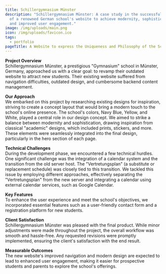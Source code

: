 ```yaml
---
title: Schillergymnasium Münster
description: "Schillergymnasium Münster: A case study in the successful redesign
  of a renowned German school's website to achieve modernity, sophistication,
  and improved user engagement."
image: /img/uploads/main.png
icon: /img/uploads/favicon.ico
tags:
  - portfolio
pageTitle: A Website to express the Uniqueness and Philosophy of the Schillergymnasium
---
```

**Project Overview** \
Schillergymnasium Münster, a prestigious "Gymnasium" school in Münster, Germany, approached us with a clear goal: to revamp their outdated website to attract new students. Their existing website suffered from navigation difficulties, outdated design, and cumbersome backend content management.

**Our Approach** \
We embarked on this project by researching existing designs for inspiration, striving to create a concept layout that would bring a modern touch to the school's online presence. The school's colors, Navy Blue, Yellow, and White, played a central role in our design concept. We aimed to strike a balance between modernity and sophistication, drawing inspiration from classical "academic" designs, which included prints, stickers, and more. These elements were seamlessly integrated into the final design, particularly in the hero section of each page.

**Technical Challenges** \
During the development phase, we encountered a few technical hurdles. One significant challenge was the integration of a calendar system and the transition from the old server host. The "Vertretungsplan" (a substitute or replacement schedule) was closely tied to this transition. We tackled this issue by employing different approaches, effectively separating the "Vertretungsplan" from the new server and integrating a calendar using external calendar services, such as Google Calendar.

**Key Features** \
To enhance the user experience and meet the school's objectives, we incorporated essential features such as a user-friendly contact form and a registration platform for new students.

**Client Satisfaction** \
Schillergymnasium Münster was pleased with the final product. While minor adjustments were made throughout the project, the overall workflow was smooth and hassle-free. Any requested revisions were promptly implemented, ensuring the client's satisfaction with the end result.

**Measurable Outcomes** \
The new website's improved navigation and modern design are expected to lead to enhanced user engagement, making it easier for prospective students and parents to explore the school's offerings.